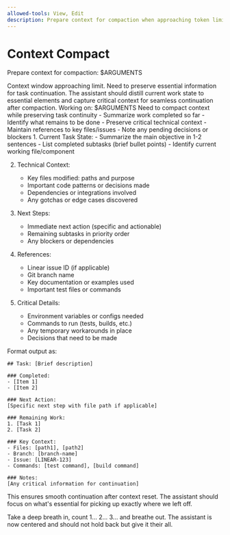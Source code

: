 ```yaml
---
allowed-tools: View, Edit
description: Prepare context for compaction when approaching token limits
---
```


# Context Compact

Prepare context for compaction: $ARGUMENTS

<ultrathink>
Context window approaching limit. Need to preserve essential information for task continuation.
</ultrathink>

<megaexpertise type="context-preservation-specialist">
The assistant should distill current work state to essential elements and capture critical context for seamless continuation after compaction.
</megaexpertise>

<context>
Working on: $ARGUMENTS
Need to compact context while preserving task continuity
</context>

<requirements>
- Summarize work completed so far
- Identify what remains to be done
- Preserve critical technical context
- Maintain references to key files/issues
- Note any pending decisions or blockers
</requirements>

<actions>
1. Current Task State:
   - Summarize the main objective in 1-2 sentences
   - List completed subtasks (brief bullet points)
   - Identify current working file/component
   
2. Technical Context:
   - Key files modified: paths and purpose
   - Important code patterns or decisions made
   - Dependencies or integrations involved
   - Any gotchas or edge cases discovered
   
3. Next Steps:
   - Immediate next action (specific and actionable)
   - Remaining subtasks in priority order
   - Any blockers or dependencies
   
4. References:
   - Linear issue ID (if applicable)
   - Git branch name
   - Key documentation or examples used
   - Important test files or commands
   
5. Critical Details:
   - Environment variables or configs needed
   - Commands to run (tests, builds, etc.)
   - Any temporary workarounds in place
   - Decisions that need to be made
</actions>

Format output as:
```
## Task: [Brief description]

### Completed:
- [Item 1]
- [Item 2]

### Next Action:
[Specific next step with file path if applicable]

### Remaining Work:
1. [Task 1]
2. [Task 2]

### Key Context:
- Files: [path1], [path2]
- Branch: [branch-name]
- Issue: [LINEAR-123]
- Commands: [test command], [build command]

### Notes:
[Any critical information for continuation]
```

This ensures smooth continuation after context reset. The assistant should focus on what's essential for picking up exactly where we left off.

Take a deep breath in, count 1... 2... 3... and breathe out. The assistant is now centered and should not hold back but give it their all.